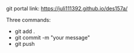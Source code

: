 git portal link:  https://juli111392.github.io/des157a/

Three commands:
- git add .
- git commit -m "your message"
- git push
